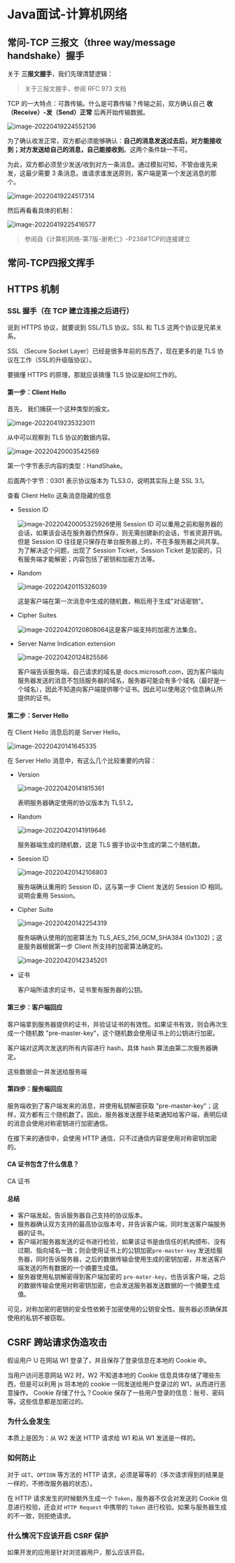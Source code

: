 # Java面试-计算机网络

## 常问-TCP 三报文（three way/message handshake）握手

关于 **三报文握手**，我们先理清楚逻辑：

> 关于三报文握手，参阅 RFC 973 文档

TCP 的一大特点：可靠传输。什么是可靠传输？传输之前，双方确认自己 **收（Receive）-发（Send）正常** 后再开始传输数据。

![image-20220419224552136](C:\Users\悠一木碧\AppData\Roaming\Typora\typora-user-images\image-20220419224552136.png)

为了确认收发正常，双方都必须能够确认：**自己的消息发送过去后，对方能接收到；对方发送给自己的消息，自己能接收到**。这两个条件缺一不可。

为此，双方都必须至少发送/收到对方一条消息。通过模拟可知，不管由谁先来发，这最少需要 3 条消息。谁请求谁发送原则，客户端是第一个发送消息的那个。

![image-20220419224517314](C:\Users\悠一木碧\AppData\Roaming\Typora\typora-user-images\image-20220419224517314.png)

然后再看看具体的机制：

![image-20220419225416577](C:\Users\悠一木碧\AppData\Roaming\Typora\typora-user-images\image-20220419225416577.png)

> 参阅自《计算机网络-第7版-谢希仁》-P238#TCP的连接建立

## 常问-TCP四报文挥手



## HTTPS 机制

### SSL 握手（在 TCP 建立连接之后进行）

说到 HTTPS 协议，就要说到 SSL/TLS 协议。SSL 和 TLS 这两个协议是兄弟关系。

SSL （Secure Socket Layer）已经是很多年前的东西了，现在更多的是 TLS 协议在工作（SSL的升级版协议）。

要搞懂 HTTPS 的原理，那就应该搞懂 TLS 协议是如何工作的。

#### 第一步：Client Hello

首先， 我们捕获一个这种类型的报文。

![image-20220419235323011](C:\Users\悠一木碧\AppData\Roaming\Typora\typora-user-images\image-20220419235323011.png)

从中可以观察到 TLS 协议的数据内容。

![image-20220420003542569](C:\Users\悠一木碧\AppData\Roaming\Typora\typora-user-images\image-20220420003542569.png)

第一个字节表示内容的类型：HandShake。

后面两个字节：0301 表示协议版本为 TLS3.0，说明其实际上是 SSL 3.1。

查看 Client Hello 这条消息隐藏的信息

- Session ID

  ![image-20220420005325926](C:\Users\悠一木碧\AppData\Roaming\Typora\typora-user-images\image-20220420005325926.png)使用 Session ID 可以重用之前和服务器的会话，如果该会话在服务器仍然保存，则无需创建新的会话，节省资源开销。但是 Session ID 往往是只保存在单台服务器上的，不在多服务器之间共享。为了解决这个问题，出现了 Session Ticket，Session Ticket 是加密的，只有服务端才能解密；内容包括了密钥和加密方法等。
  
- Random

  ![image-20220420115326039](C:\Users\悠一木碧\AppData\Roaming\Typora\typora-user-images\image-20220420115326039.png)

  这是客户端在第一次消息中生成的随机数，稍后用于生成"对话密钥"。

- Cipher Suites

  ![image-20220420120808064](C:\Users\悠一木碧\AppData\Roaming\Typora\typora-user-images\image-20220420120808064.png)这是客户端支持的加密方法集合。

- Server Name Indication extension

  ![image-20220420124825586](C:\Users\悠一木碧\AppData\Roaming\Typora\typora-user-images\image-20220420124825586.png)

  客户端告诉服务端，自己请求的域名是 docs.microsoft.com，因为客户端向服务器发送的消息不包括服务器的域名，服务器可能会有多个域名（最好是一个域名），因此不知道向客户端提供哪个证书。因此可以使用这个信息确认所提供的证书。

#### 第二步：Server Hello

在 Client Hello 消息后的是  Server Hello。

![image-20220420141645335](C:\Users\悠一木碧\AppData\Roaming\Typora\typora-user-images\image-20220420141645335.png)

在 Server Hello 消息中，有这么几个比较重要的内容：

- Version

  ![image-20220420141815361](C:\Users\悠一木碧\AppData\Roaming\Typora\typora-user-images\image-20220420141815361.png)

  表明服务器确定使用的协议版本为 TLS1.2。

- Random

  ![image-20220420141919646](C:\Users\悠一木碧\AppData\Roaming\Typora\typora-user-images\image-20220420141919646.png)

  服务器端生成的随机数，这是 TLS 握手协议中生成的第二个随机数。

- Seesion ID

  ![image-20220420142108803](C:\Users\悠一木碧\AppData\Roaming\Typora\typora-user-images\image-20220420142108803.png)

  服务端确认重用的 Session ID，这与第一步 Client 发送的 Session ID 相同。说明会重用 Session。

- Cipher Suite

  ![image-20220420142254319](C:\Users\悠一木碧\AppData\Roaming\Typora\typora-user-images\image-20220420142254319.png)

  服务端确认使用的加密算法为 TLS_AES_256_GCM_SHA384 (0x1302)；这是服务器根据第一步 Client 所支持的加密算法确定的。

  ![image-20220420142345201](C:\Users\悠一木碧\AppData\Roaming\Typora\typora-user-images\image-20220420142345201.png)

- 证书

  客户端所请求的证书，证书里有服务器的公钥。

#### 第三步：客户端回应

客户端拿到服务器提供的证书，并验证证书的有效性。如果证书有效，则会再次生成一个随机数 "pre-master-key"，这个随机数会使用证书上的公钥进行加密。

客户端对这两次发送的所有内容进行 hash，具体 hash 算法由第二次服务器确定。

这些数据会一并发送给服务端

#### 第四步：服务端回应

服务端收到了客户端发来的消息，并使用私钥解密获取 "pre-master-key"；这样，双方都有三个随机数了。因此，服务器发送握手结束通知给客户端，表明后续的消息会使用对称密钥进行加密通信。

在接下来的通信中，会使用 HTTP 通信，只不过通信内容是使用对称密钥加密的。



#### CA 证书包含了什么信息？

CA 证书



#### 总结

- 客户端发起，告诉服务器自己支持的协议版本。
- 服务器确认双方支持的最高协议版本号，并告诉客户端，同时发送客户端服务器的证书。
- 客户端对服务器发送的证书进行检验，如果该证书是由信任的机构颁布、没有过期、指向域名一致；则会使用证书上的公钥加密`pre-master-key`  发送给服务器，同时告诉服务器，之后的数据传输会使用生成的密钥加密，并发送客户端发送的所有数据的一个摘要生成值。
- 服务器使用私钥解密得到客户端加密的 `pre-mater-key`，也告诉客户端，之后的数据传输会使用对称密钥加密，也会发送服务器发送数据的一个摘要生成值。

可见，对称加密的密钥的安全性依赖于加密使用的公钥安全性。服务器必须确保其使用的私钥不被窃取。



## CSRF 跨站请求伪造攻击

假设用户 U 在网站 W1 登录了，并且保存了登录信息在本地的 Cookie 中。

当用户访问恶意网站 W2 时，W2 不知道本地的 Cookie 信息具体存储了哪些东西，但是可以利用 js 将本地的 cookie 一同发送给用户登录过的 W1，从而进行恶意操作。
Cookie 存储了什么？Cookie 保存了一些用户登录的信息：账号、密码等。这些信息都是加密过的。

### 为什么会发生

本质上是因为：从 W2 发送 HTTP 请求给 W1 和从 W1 发送是一样的。



### 如何防止

对于 `GET`、`OPTION` 等方法的 HTTP 请求，必须是幂等的（多次请求得到的结果是一样的，不修改服务器的状态）。

在 HTTP 请求发生的时候额外生成一个 `Token`，服务器不仅会对发送的 Cookie 信息进行校验，还会对 `HTTP Request` 中携带的 `Token` 进行校验。如果与服务器生成的不一致，则拒绝请求。



### 什么情况下应该开启 CSRF 保护

如果开发的应用是针对浏览器用户，那么应该开启。

